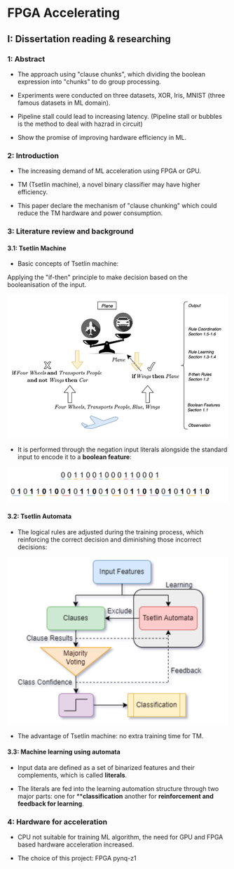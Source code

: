 # FPGA Accelerating 

## I: Dissertation reading & researching

### 1: Abstract

- The approach using "clause chunks", which dividing the boolean expression into "chunks" to do group processing.

- Experiments were conducted on three datasets, XOR, Iris, MNIST (three famous datasets in ML domain).

- Pipeline stall could lead to increasing latency. (Pipeline stall or bubbles is the method to deal with hazrad in circuit)

- Show the promise of improving hardware efficiency in ML.


### 2: Introduction 

- The increasing demand of ML acceleration using FPGA or GPU.

- TM (Tsetlin machine), a novel binary classifier may have higher efficiency.

- This paper declare the mechanism of "clause chunking" which could reduce the TM hardware and power consumption.

### 3: Literature review and background 

#### 3.1: Tsetlin Machine 

- Basic concepts of Tsetlin machine:

Applying the "if-then" principle to make decision based on the booleanisation of the input.

![](image/2023-07-03-13-41-34.png)

- It is performed through the negation input literals alongside the standard input to encode it to a **boolean feature**:

![](image/2023-07-03-13-44-51.png)

#### 3.2: Tsetlin Automata 

- The logical rules are adjusted during the training process, which reinforcing the correct decision and diminishing those incorrect decisions:

![](image/2023-07-03-13-53-14.png)

- The advantage of Tsetlin machine: no extra training time for TM.

#### 3.3: Machine learning using automata 

- Input data are defined as a set of binarized features and their complements, which is called **literals**.

- The literals are fed into the learning automation structure through two major parts: one for ****classification** another for **reinforcement and feedback for learning**.


### 4: Hardware for acceleration 

- CPU not suitable for training ML algorithm, the need for GPU and FPGA based hardware acceleration increased.

- The choice of this project: FPGA pynq-z1 


